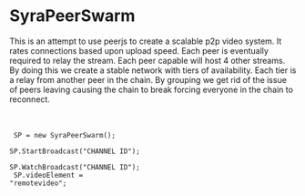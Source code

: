 <h1>SyraPeerSwarm</h1>
This is an attempt to use peerjs to create a scalable p2p video system. It rates connections based upon upload speed. Each peer is eventually required to relay the stream. Each peer capable will host 4 other streams. By doing this we create a stable network with tiers of availability. Each tier is a relay from another peer in the chain. By grouping we get rid of the issue of peers leaving causing the chain to break forcing everyone in the chain to reconnect.

<br/><br/>
<code>
SP = new SyraPeerSwarm();
</code><br/>
<code>
SP.StartBroadcast("CHANNEL ID");
</code><br/>
<code>
SP.WatchBroadcast("CHANNEL ID");
</code><br/>
<code>
SP.videoElement = "remotevideo";
</code>
